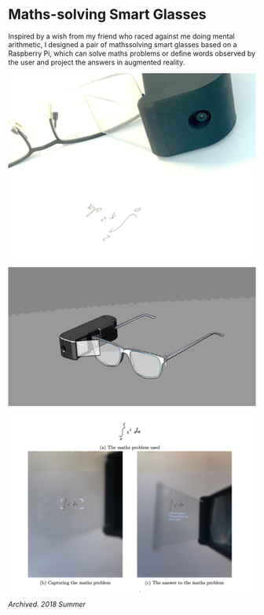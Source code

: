 # Maths-solving Smart Glasses

Inspired by a wish from my friend who raced against me doing mental arithmetic, I designed a pair of mathssolving smart glasses based on a Raspberry Pi, which can solve maths problems or deﬁne words observed by the user and project the answers in augmented reality.

![](cover.png)

![](model.gif)

![](testing.png)

*Archived. 2018 Summer*
